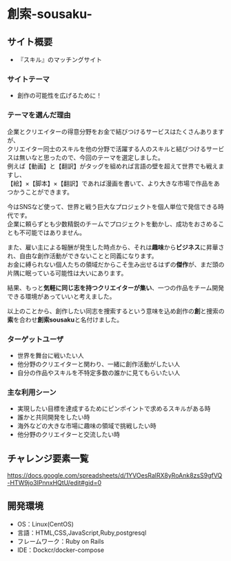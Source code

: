 # 創索-sousaku-

## サイト概要
- 『スキル』のマッチングサイト

### サイトテーマ
-  創作の可能性を広げるために！

### テーマを選んだ理由
企業とクリエイターの得意分野をお金で結びつけるサービスはたくさんありますが、  
クリエイター同士のスキルを他の分野で活躍する人のスキルと結びつけるサービスは無いなと思ったので、今回のテーマを選定しました。  
例えば【動画】と【翻訳】がタッグを組めれば言語の壁を超えて世界でも戦えますし、  
【絵】×【脚本】×【翻訳】であれば漫画を書いて、より大きな市場で作品をあつかうことができます。  

今はSNSなど使って、世界と戦う巨大なプロジェクトを個人単位で発信できる時代です。  
企業に頼らずとも少数精鋭のチームでプロジェクトを動かし、成功をおさめることも不可能ではありません。  

また、雇い主による報酬が発生した時点から、それは**趣味**から**ビジネス**に昇華され、自由な創作活動ができないことと同義になります。  
お金に縛られない個人たちの領域だからこそ生み出せるはずの**傑作**が、まだ頭の片隅に眠っている可能性は大いにあります。  

結果、もっと**気軽に同じ志を持つクリエイターが集い**、一つの作品をチーム開発できる環境があっていいと考えました。  

以上のことから、創作したい同志を捜索するという意味を込め創作の**創**と捜索の**索**を合わせ**創索sousaku**と名付けました。  

### ターゲットユーザ
- 世界を舞台に戦いたい人
- 他分野のクリエイターと関わり、一緒に創作活動がしたい人
- 自分の作品やスキルを不特定多数の誰かに見てもらいたい人

### 主な利用シーン
- 実現したい目標を達成するためにピンポイントで求めるスキルがある時
- 誰かと共同開発をしたい時
- 海外などの大きな市場に趣味の領域で挑戦したい時
- 他分野のクリエイターと交流したい時

## チャレンジ要素一覧
https://docs.google.com/spreadsheets/d/1YVOesRalRX8yRoAnk8zsS9gfVQ-HTW9jo3IPnnxHQtU/edit#gid=0

## 開発環境
- OS：Linux(CentOS)
- 言語：HTML,CSS,JavaScript,Ruby,postgresql
- フレームワーク：Ruby on Rails
- IDE：Dockcr/docker-compose